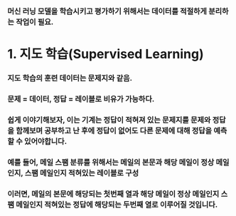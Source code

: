 ### 머신 러닝 모델을 학습시키고 평가하기 위해서는 데이터를 적절하게 분리하는 작업이 필요.

# 1. 지도 학습(Supervised Learning)
### 지도 학습의 훈련 데이터는 문제지와 같음.
### **문제 = 데이터, 정답 = 레이블**로 비유가 가능하다.
### 쉽게 이야기해보자, 이는 기계는 정답이 적혀져 있는 문제지를 문제와 정답을 함께보며 공부하고 난 후에 정답이 없어도 다른 문제에 대해 정답을 예측할 수 있어야합니다.

### 예를 들어, 메일 스팸 분류를 위해서는 메일의 본문과 해당 메일이 정상 메일인지, 스팸 메일인지 적혀있는 레이블로 구성

### 이러면, 메일의 본문에 해당되는 첫번째 열과 해당 메일이 정상 메일인지 스팸 메일인지 적혀있는 정답에 해당되는 두번째 열로 이루어질 것입니다.